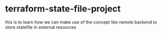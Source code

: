 # terraform-state-file-project
this is to learn how we can make use of the concept like remote backend to store statefile in external resources
